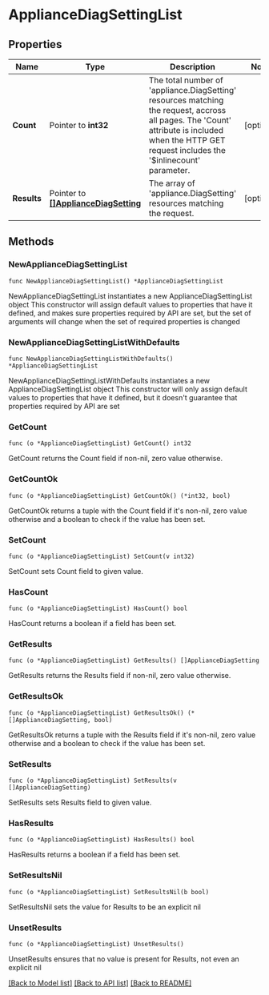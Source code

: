# ApplianceDiagSettingList

## Properties

Name | Type | Description | Notes
------------ | ------------- | ------------- | -------------
**Count** | Pointer to **int32** | The total number of &#39;appliance.DiagSetting&#39; resources matching the request, accross all pages. The &#39;Count&#39; attribute is included when the HTTP GET request includes the &#39;$inlinecount&#39; parameter. | [optional] 
**Results** | Pointer to [**[]ApplianceDiagSetting**](appliance.DiagSetting.md) | The array of &#39;appliance.DiagSetting&#39; resources matching the request. | [optional] 

## Methods

### NewApplianceDiagSettingList

`func NewApplianceDiagSettingList() *ApplianceDiagSettingList`

NewApplianceDiagSettingList instantiates a new ApplianceDiagSettingList object
This constructor will assign default values to properties that have it defined,
and makes sure properties required by API are set, but the set of arguments
will change when the set of required properties is changed

### NewApplianceDiagSettingListWithDefaults

`func NewApplianceDiagSettingListWithDefaults() *ApplianceDiagSettingList`

NewApplianceDiagSettingListWithDefaults instantiates a new ApplianceDiagSettingList object
This constructor will only assign default values to properties that have it defined,
but it doesn't guarantee that properties required by API are set

### GetCount

`func (o *ApplianceDiagSettingList) GetCount() int32`

GetCount returns the Count field if non-nil, zero value otherwise.

### GetCountOk

`func (o *ApplianceDiagSettingList) GetCountOk() (*int32, bool)`

GetCountOk returns a tuple with the Count field if it's non-nil, zero value otherwise
and a boolean to check if the value has been set.

### SetCount

`func (o *ApplianceDiagSettingList) SetCount(v int32)`

SetCount sets Count field to given value.

### HasCount

`func (o *ApplianceDiagSettingList) HasCount() bool`

HasCount returns a boolean if a field has been set.

### GetResults

`func (o *ApplianceDiagSettingList) GetResults() []ApplianceDiagSetting`

GetResults returns the Results field if non-nil, zero value otherwise.

### GetResultsOk

`func (o *ApplianceDiagSettingList) GetResultsOk() (*[]ApplianceDiagSetting, bool)`

GetResultsOk returns a tuple with the Results field if it's non-nil, zero value otherwise
and a boolean to check if the value has been set.

### SetResults

`func (o *ApplianceDiagSettingList) SetResults(v []ApplianceDiagSetting)`

SetResults sets Results field to given value.

### HasResults

`func (o *ApplianceDiagSettingList) HasResults() bool`

HasResults returns a boolean if a field has been set.

### SetResultsNil

`func (o *ApplianceDiagSettingList) SetResultsNil(b bool)`

 SetResultsNil sets the value for Results to be an explicit nil

### UnsetResults
`func (o *ApplianceDiagSettingList) UnsetResults()`

UnsetResults ensures that no value is present for Results, not even an explicit nil

[[Back to Model list]](../README.md#documentation-for-models) [[Back to API list]](../README.md#documentation-for-api-endpoints) [[Back to README]](../README.md)


